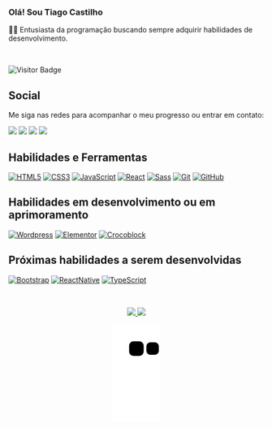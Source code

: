 ### Olá! Sou Tiago Castilho

<p align="left">
  👋🏽 Entusiasta da programação buscando sempre adquirir habilidades de desenvolvimento.
</p>
<br/>

![Visitor Badge](https://visitor-badge.laobi.icu/badge?page_id=TiagoCastilho.TiagoCastilho)

## Social

Me siga nas redes para acompanhar o meu progresso ou entrar em contato:

<div align="left"> 
  <a href="https://www.instagram.com/tiagocastilho_bm" target="_blank"><img src="https://img.shields.io/badge/-Instagram-%23E4405F?style=for-the-badge&logo=instagram&logoColor=white" target="_blank"></a>
  <a href = "mailto:tiagocastilho_bm@hotmail.com"><img src="https://img.shields.io/badge/-Email-%23333?style=for-the-badge&logo=gmail&logoColor=white" target="_blank"></a>
  <a href="https://www.linkedin.com/in/tiagocastilhobm" target="_blank"><img src="https://img.shields.io/badge/-LinkedIn-%230077B5?style=for-the-badge&logo=linkedin&logoColor=white" target="_blank"></a>
  <a href="https://join.skype.com/invite/AiHpT8nCVpff" target="_blank"><img src="https://img.shields.io/badge/Skype-0078d4?style=for-the-badge&logo=skype&logoColor=white" target="_blank"></a>
</div>

## Habilidades e Ferramentas
  
<div>
  
  <a href="https://alunos.b7web.com.br/media/certificates/certificado_110727.jpg" target="_blank">![HTML5](https://img.shields.io/badge/-HTML5-E34F26?style=for-the-badge&logo=html5&logoColor=white)</a>
  <a href="https://alunos.b7web.com.br/media/certificates/certificado_110727.jpg" target="_blank">![CSS3](https://img.shields.io/badge/-CSS3-1572B6?style=for-the-badge&logo=css3)</a>
  <a href="https://alunos.b7web.com.br/media/certificates/certificado_8583567.jpg" target="_blank">![JavaScript](https://img.shields.io/badge/-JavaScript-black?style=for-the-badge&logo=javascript)</a>
  <a href="https://alunos.b7web.com.br/media/certificates/certificado_5525205.jpg" target="_blank">![React](https://img.shields.io/badge/-react-black?style=for-the-badge&logo=react)</a>
  <a href="https://alunos.b7web.com.br/media/certificates/certificado_4448290.jpg" target="_blank">![Sass](https://img.shields.io/badge/-SASS-cc6699?style=for-the-badge&logo=SASS&logoColor=white)</a>
  <a href="https://alunos.b7web.com.br/media/certificates/certificado_7009577.jpg" target="_blank">![Git](https://img.shields.io/badge/-Git-black?style=for-the-badge&logo=git)</a>
  <a href="https://alunos.b7web.com.br/media/certificates/certificado_7009577.jpg" target="_blank">![GitHub](https://img.shields.io/badge/-GitHub-181717?style=for-the-badge&logo=github)</a>
<br/>
</div>
  
## Habilidades em desenvolvimento ou em aprimoramento
  
<div>
  
  <a href="" target="_blank">![Wordpress](https://img.shields.io/badge/-wordpress-26596F?style=for-the-badge&logo=wordpress&logoColor=white)</a>
  <a href="" target="_blank">![Elementor](https://img.shields.io/badge/-elementor-8D0039?style=for-the-badge&logo=elementor&logoColor=white)</a>
  <a href="" target="_blank">![Crocoblock](https://custom-icon-badges.herokuapp.com/badge/-crocoblock-242F44?style=for-the-badge&logo=crocoblock&logoColor=white)</a>
  
</div>

## Próximas habilidades a serem desenvolvidas

<div>
  
  <a href="" target="_blank">![Bootstrap](https://img.shields.io/badge/-Bootstrap-69529c?style=for-the-badge&logo=Bootstrap&logoColor=white)</a>
  <a href="" target="_blank">![ReactNative](https://img.shields.io/badge/-react%20Native-black?style=for-the-badge&logo=react&logoColor=69529c)</a>
  <a href="" target="_blank">![TypeScript](https://img.shields.io/badge/-TypeScript-2f74c0?style=for-the-badge&logo=TypeScript&logoColor=white)</a>
  
</div>

##  

<div align="center">
<br/>
  <a href="https://github.com/TiagoCastilho">
  <img height="159em" src="https://github-readme-stats.vercel.app/api?username=TiagoCastilho&show_icons=true&theme=white&include_all_commits=true&count_private=true"/>
  <img height="159em" src="https://github-readme-streak-stats.herokuapp.com/?user=TiagoCastilho&theme=black-ice&date_format=j%20M%5B%20Y%5D&background=FFFFFF&border=CCCCCC&stroke=CCCCCC&ring=4F94EF&fire=4C71F2&currStreakNum=434D58&sideNums=434D58&currStreakLabel=4F94EF&sideLabels=434D58&dates=434D58"/>
</div>

<div align="center">

  ![Snake animation](https://github.com/TiagoCastilho/TiagoCastilho/blob/output/github-contribution-grid-snake.svg)

</div>
